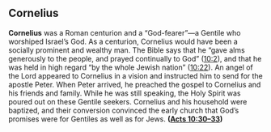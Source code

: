 
## Cornelius

**Cornelius** was a Roman centurion and a “God-fearer”—a Gentile who worshiped Israel’s God. As a centurion, Cornelius would have been a socially prominent and wealthy man. The Bible says that he “gave alms generously to the people, and prayed continually to God” ([10:2](https://www.esv.org/Acts+10%3A2/)), and that he was held in high regard “by the whole Jewish nation” ([10:22](https://www.esv.org/Acts+10%3A22/)). An angel of the Lord appeared to Cornelius in a vision and instructed him to send for the apostle Peter. When Peter arrived, he preached the gospel to Cornelius and his friends and family. While he was still speaking, the Holy Spirit was poured out on these Gentile seekers. Cornelius and his household were baptized, and their conversion convinced the early church that God’s promises were for Gentiles as well as for Jews. **([Acts 10:30–33](https://www.esv.org/Acts+10%3A30%E2%80%9333/))**

